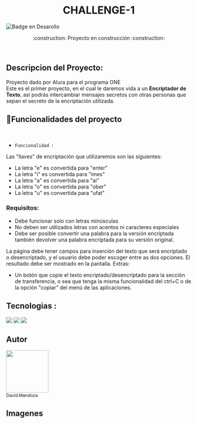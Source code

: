 <h1 align="center"> CHALLENGE-1 </h1>



![Badge en Desarollo](https://img.shields.io/badge/STATUS-EN%20DESAROLLO-green)

   <p align="center">
   :construction: Proyecto en construcción :construction:
   </p>

<br>

## Descripcion del Proyecto:
Proyecto dado por Alura para el programa ONE <br>
Este es el primer proyecto, en el cual le daremos vida a un **Encriptador de Texto**, así podrás intercambiar mensajes secretos con otras personas que sepan el secreto de la encriptación utilizada.



## :hammer:Funcionalidades del proyecto
<br>

- `Funcionalidad `:

Las "llaves" de encriptación que utilizaremos son las siguientes:

- La letra "e" es convertida para "enter"
- La letra "i" es convertida para "imes"
- La letra "a" es convertida para "ai"
- La letra "o" es convertida para "ober"
- La letra "u" es convertida para "ufat"

### Requisitos:

- Debe funcionar solo con letras minúsculas
- No deben ser utilizados letras con acentos ni caracteres especiales
- Debe ser posible convertir una palabra para la versión encriptada también devolver una palabra encriptada para su versión original.

La página debe tener campos para
inserción del texto que será encriptado o desencriptado, y el usuario debe poder escoger entre as dos opciones.
El resultado debe ser mostrado en la pantalla.
Extras:
- Un botón que copie el texto encriptado/desencriptado para la sección de transferencia, o sea que tenga la misma funcionalidad del ctrl+C o de la opción "copiar" del menú de las aplicaciones.

## Tecnologias :
![](https://img.shields.io/badge/JavaScript-323330?style=for-the-badge&logo=javascript&logoColor=F7DF1E)   ![](https://img.shields.io/badge/HTML5-E34F26?style=for-the-badge&logo=html5&logoColor=white)   ![](https://img.shields.io/badge/CSS3-1572B6?style=for-the-badge&logo=css3&logoColor=white)



## Autor

[<img src="https://avatars.githubusercontent.com/u/51796955?s=400&u=0a0151d51fabe4b3c6aae0f1d7ab1ac3293080fd&v=4" width=115><br><sub>David Mendoza</sub>](https://github.com/draco1513)  



## Imagenes 
